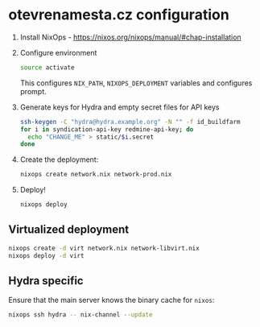 otevrenamesta.cz configuration
==============================

1. Install NixOps - https://nixos.org/nixops/manual/#chap-installation

2. Configure environment

    ~~~~~ bash
    source activate
    ~~~~~

    This configures `NIX_PATH`, `NIXOPS_DEPLOYMENT` variables and configures prompt.

3. Generate keys for Hydra and empty secret files for API keys

    ~~~~~ bash
    ssh-keygen -C "hydra@hydra.example.org" -N "" -f id_buildfarm
    for i in syndication-api-key redmine-api-key; do
      echo "CHANGE_ME" > static/$i.secret
    done
    ~~~~~

4. Create the deployment:

    ~~~~~ bash
    nixops create network.nix network-prod.nix
    ~~~~~

5. Deploy!

    ~~~~~ bash
    nixops deploy
    ~~~~~

Virtualized deployment
----------------------

```bash
nixops create -d virt network.nix network-libvirt.nix
nixops deploy -d virt
```

Hydra specific
--------------

Ensure that the main server knows the binary cache for `nixos`:

```bash
nixops ssh hydra -- nix-channel --update
```
